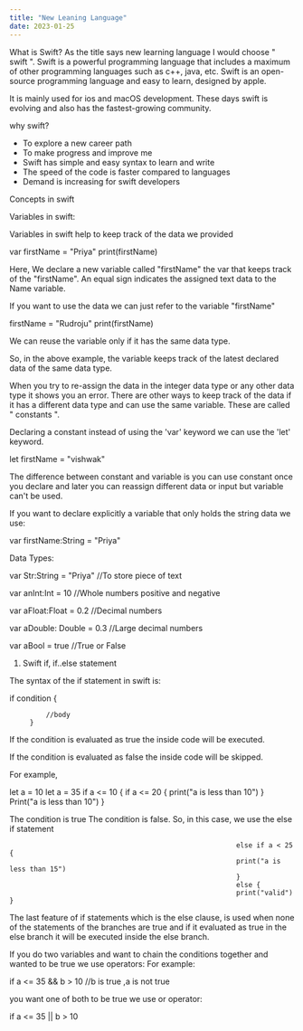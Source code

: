 ```yaml
---
title: "New Leaning Language"
date: 2023-01-25
---
```


What is Swift?
As the title says new learning language I would choose " swift ". Swift is a powerful programming language that includes a maximum of other programming languages such as c++, java, etc. Swift is an open-source programming language and easy to learn, designed by apple.

It is mainly used for ios and macOS development. These days swift is evolving and also has the fastest-growing community.


why swift?

- To explore a new career path
- To make progress and improve me
- Swift has simple and easy syntax to learn and write
- The speed of the code is faster compared to languages 
- Demand is increasing for swift developers 

Concepts in swift 

Variables in swift:

Variables in swift help to keep track of the data we provided

var firstName = "Priya"
print(firstName)

Here, We declare a new variable called "firstName" the var that keeps track of the "firstName". An equal sign indicates the assigned text data to the Name variable.

If you want to use the data we can just refer to the variable "firstName"

firstName = "Rudroju"
print(firstName)

We can reuse the variable only if it has the same data type.

So, in the above example, the variable keeps track of the latest declared data of the same data type.

When you try to re-assign the data in the integer data type or any other data type it shows you an error. There are other ways to keep track of the data if it has a different data type and can use the same variable. These are called  " constants ".

Declaring a constant instead of using the 'var' keyword we can use the 'let' keyword.

let firstName = "vishwak"

The difference between constant and variable is you can use constant once you declare and later you can reassign different data or input but variable can't 
be used.

If you want to declare explicitly a variable that only holds the string data we use:

var firstName:String = "Priya"


Data Types: 
 
var Str:String = "Priya"       //To store piece of text 

var anInt:Int = 10            //Whole numbers positive and negative

var aFloat:Float = 0.2        //Decimal numbers

var aDouble: Double = 0.3     //Large decimal numbers

var aBool = true              //True or False


1) Swift if, if..else statement

The syntax of the if statement in swift is:

if condition {
 
             //body
         }
 
If the condition is evaluated as true the inside code will be executed. 

If the condition is evaluated as false the inside code will be skipped.

For example, 
                                                         
let a = 10                                                  let a = 35
if a <= 10 {                                                if a <= 20 {
print("a is less than 10") }                                Print("a is less than 10") }                                                       
     
                          
The condition is true                                       The condition is false. So, in this case, we use the else if statement

                                                            
                                                            else if a < 25 {
                                                            print("a is less than 15")
                                                            }
                                                            else {
                                                            print("valid") }

The last feature of if statements which is the else clause, is used when none of the statements of the branches are true and if it evaluated as true in the else branch it will be executed inside the else branch.

If you do two variables and want to chain the conditions together and wanted to be true we use operators:
For example: 

if a <= 35 && b > 10  //b is true ,a is not true


you want one of both to be true we use or operator:

if a <= 35 || b > 10 




